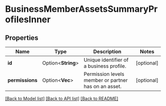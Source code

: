 # BusinessMemberAssetsSummaryProfilesInner

## Properties

Name | Type | Description | Notes
------------ | ------------- | ------------- | -------------
**id** | Option<**String**> | Unique identifier of a business profile. | [optional]
**permissions** | Option<**Vec<String>**> | Permission levels member or partner has on an asset. | [optional]

[[Back to Model list]](../README.md#documentation-for-models) [[Back to API list]](../README.md#documentation-for-api-endpoints) [[Back to README]](../README.md)


